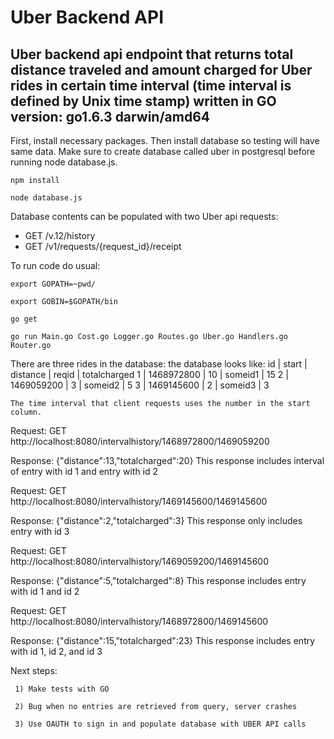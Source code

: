 Uber Backend API
================

Uber backend api endpoint that returns total distance traveled and amount charged for Uber rides in certain time interval (time interval is defined by Unix time stamp) written in GO version: go1.6.3 darwin/amd64
----------------------------------------------------------------------

First, install necessary packages.
Then install database so testing will have same data. Make sure to create database called uber in postgresql before running node database.js.

    npm install

    node database.js


Database contents can be populated with two Uber api requests: 
- GET /v.12/history 
- GET /v1/requests/{request_id}/receipt

To run code do usual:
    
    export GOPATH=~pwd/ 
    
    export GOBIN=$GOPATH/bin
    
    go get
    
    go run Main.go Cost.go Logger.go Routes.go Uber.go Handlers.go Router.go 

There are three rides in the database:
    the database looks like:
    id | start         | distance | reqid   | totalcharged
    1  | 1468972800    |       10 | someid1 |           15
    2  | 1469059200    |        3 | someid2 |            5
    3  | 1469145600    |        2 | someid3 |            3
    
    The time interval that client requests uses the number in the start column.


Request: 
    GET http://localhost:8080/intervalhistory/1468972800/1469059200

Response: 
    {"distance":13,"totalcharged":20}
    This response includes interval of entry with id 1 and entry with id 2

Request: 
    GET http://localhost:8080/intervalhistory/1469145600/1469145600

Response: 
    {"distance":2,"totalcharged":3}
    This response only includes entry with id 3

Request:
    GET http://localhost:8080/intervalhistory/1469059200/1469145600

Response:
    {"distance":5,"totalcharged":8}
    This response includes entry with id 1 and id 2

Request:
    GET http://localhost:8080/intervalhistory/1468972800/1469145600

Response:
    {"distance":15,"totalcharged":23}
    This response includes entry with id 1, id 2, and id 3

Next steps:

     1) Make tests with GO

     2) Bug when no entries are retrieved from query, server crashes

     3) Use OAUTH to sign in and populate database with UBER API calls

     
